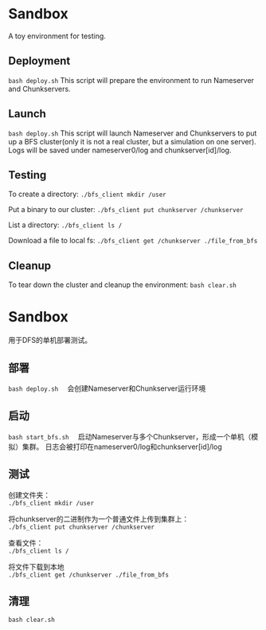 # Sandbox
A toy environment for testing.

## Deployment
`bash deploy.sh`
This script will prepare the environment to run Nameserver and Chunkservers.

## Launch
`bash deploy.sh`
This script will launch Nameserver and Chunkservers to put up a BFS cluster(only it is not a real cluster, but a simulation on one server). Logs will be saved under nameserver0/log and chunkserver[id]/log.

## Testing
To create a directory:
`./bfs_client mkdir /user`

Put a binary to our cluster:
`./bfs_client put chunkserver /chunkserver`

List a directory:
`./bfs_client ls /`

Download a file to local fs:
`./bfs_client get /chunkserver ./file_from_bfs`

## Cleanup
To tear down the cluster and cleanup the environment:
`bash clear.sh`

# Sandbox
用于DFS的单机部署测试。
## 部署
`bash deploy.sh  `
会创建Nameserver和Chunkserver运行环境

## 启动
`bash start_bfs.sh  `
启动Nameserver与多个Chunkserver，形成一个单机（模拟）集群。
日志会被打印在nameserver0/log和chunkserver[id]/log

## 测试
创建文件夹：  
`./bfs_client mkdir /user`

将chunkserver的二进制作为一个普通文件上传到集群上：  
`./bfs_client put chunkserver /chunkserver`

查看文件：  
`./bfs_client ls /`

将文件下载到本地  
`./bfs_client get /chunkserver ./file_from_bfs`

## 清理
`bash clear.sh`


